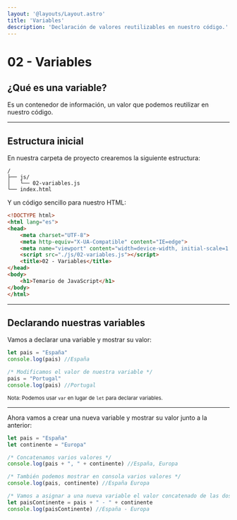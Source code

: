 ```yaml
---
layout: '@layouts/Layout.astro'
title: 'Variables'
description: 'Declaración de valores reutilizables en nuestro código.'
---
```


# 02 - Variables

## ¿Qué es una variable?

Es un contenedor de información, un valor que podemos reutilizar en nuestro código.

<hr>

## Estructura inicial

En nuestra carpeta de proyecto crearemos la siguiente estructura:

```
/
├── js/
│   └── 02-variables.js
└── index.html
```

Y un código sencillo para nuestro HTML:

```html
<!DOCTYPE html>
<html lang="es">
<head>
    <meta charset="UTF-8">
    <meta http-equiv="X-UA-Compatible" content="IE=edge">
    <meta name="viewport" content="width=device-width, initial-scale=1.0">
    <script src="./js/02-variables.js"></script>
    <title>02 - Variables</title>
</head>
<body>
    <h1>Temario de JavaScript</h1>
</body>
</html>
```

<hr>

## Declarando nuestras variables

Vamos a declarar una variable y mostrar su valor:

```js
let pais = "España"
console.log(pais) //España

/* Modificamos el valor de nuestra variable */
pais = "Portugal"
console.log(pais) //Portugal
```

<small>Nota: Podemos usar `var` en lugar de `let` para declarar variables.</small>

<hr>

Ahora vamos a crear una nueva variable y mostrar su valor junto a la anterior:

```js
let pais = "España"
let continente = "Europa"

/* Concatenamos varios valores */
console.log(pais + ", " + continente) //España, Europa

/* También podemos mostrar en consola varios valores */
console.log(pais, continente) //España Europa

/* Vamos a asignar a una nueva variable el valor concatenado de las dos anteriores separado por un guión */
let paisContinente = pais + " - " + continente
console.log(paisContinente) //España - Europa
```